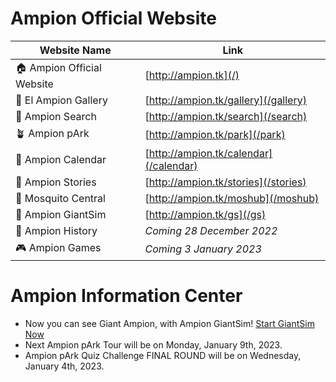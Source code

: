 # Ampion Official Website

| Website Name              	| Link                                  	|
|-----------------------------|-----------------------------------------|
| 🏠 Ampion Official Website 	| [http://ampion.tk](/)         	        |
| 🌆 El Ampion Gallery       	| [http://ampion.tk/gallery](/gallery)  	|
| 🔎 Ampion Search           	| [http://ampion.tk/search](/search)    	|
| 🪴 Ampion pArk             	| [http://ampion.tk/park](/park)          |
| 📆 Ampion Calendar          | [http://ampion.tk/calendar](/calendar)  |
| 📖 Ampion Stories           | [http://ampion.tk/stories](/stories)    |
| 🦟 Mosquito Central         | [http://ampion.tk/moshub](/moshub)      |
| 🧌 Ampion GiantSim          | [http://ampion.tk/gs](/gs)
| 📕 Ampion History           | *Coming 28 December 2022*               |
| 🎮 Ampion Games             | *Coming 3 January 2023*                 |


# Ampion Information Center

- Now you can see Giant Ampion, with Ampion GiantSim! [Start GiantSim Now](/gs)
- Next Ampion pArk Tour will be on Monday, January 9th, 2023.
- Ampion pArk Quiz Challenge FINAL ROUND will be on Wednesday, January 4th, 2023. 

